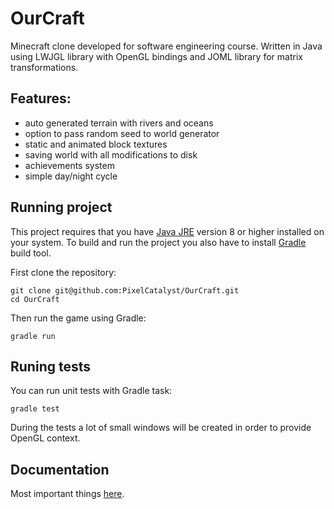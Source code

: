 # OurCraft
Minecraft clone developed for software engineering course. Written in Java using LWJGL library with OpenGL bindings and JOML library for matrix transformations.

## Features:
 * auto generated terrain with rivers and oceans
 * option to pass random seed to world generator
 * static and animated block textures
 * saving world with all modifications to disk
 * achievements system
 * simple day/night cycle

## Running project
This project requires that you have [Java JRE](https://www.oracle.com/technetwork/java/javase/downloads/index.html) version 8 or higher installed on your system.
To build and run the project you also have to install [Gradle](https://gradle.org/install/) build tool.

First clone the repository:
```
git clone git@github.com:PixelCatalyst/OurCraft.git
cd OurCraft
```

Then run the game using Gradle:
```
gradle run
```

## Runing tests
You can run unit tests with Gradle task:
```
gradle test
```
During the tests a lot of small windows will be created in order to provide OpenGL context.

## Documentation
Most important things [here](docs/DocLang.md).
